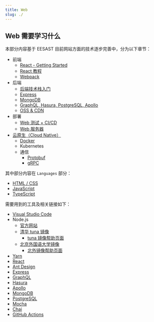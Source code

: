 ```yaml
---
title: Web
slug: ./
---
```


## Web 需要学习什么

本部分内容基于 EESAST 目前网站方面的技术逐步完善中，分为以下章节：

- 前端
  - [React - Getting Started](frontend/react_practical.md)
  - [React 教程](frontend/react_detailed.mdx)
  - [Webpack](frontend/webpack.md)
- 后端
  - [后端技术栈入门](backend/backend.mdx)
  - [Express](backend/express.mdx)
  - [MongoDB](backend/MongoDB.mdx)
  - [GraphQL, Hasura, PostgreSQL, Apollo](backend/graphql.mdx)
  - [OSS & CDN](backend/OSS_CDN.mdx)
- 部署
  - [Web 测试 + CI/CD](deployment/CI&CD.mdx)
  - [Web 服务器](deployment/nginx.mdx)
- [云原生（Cloud Native）](cloud_native/README.mdx)
  - [Docker](./cloud_native/docker.mdx)
  - Kubernetes
  - 通信
    - [Protobuf](./cloud_native/communication/Protobuf.md)
    - [gRPC](./cloud_native/communication/gRPC.md)

其中部分内容在 `Languages` 部分：

- [HTML / CSS](../languages/HTML&CSS.mdx)
- [JavaScript](../languages/JS&TS/JavaScript.mdx)
- [TypeScript](../languages/JS&TS/TypeScript.mdx)

需要用到的工具及相关链接如下：

- [Visual Studio Code](https://code.visualstudio.com/)
- Node.js
  - [官方网站](https://nodejs.org/en/download/)
  - [清华 tuna 镜像](https://mirrors.tuna.tsinghua.edu.cn/nodejs-release/)
    - [tuna 镜像帮助页面](https://mirrors.tuna.tsinghua.edu.cn/help/nodejs-release/)
  - [北京外国语大学镜像](https://mirrors.bfsu.edu.cn/nodejs-release/)
    - [北外镜像帮助页面](https://mirrors.bfsu.edu.cn/help/nodejs-release/)
- [Yarn](https://yarn.bootcss.com/docs/getting-started/)
- [React](https://react.docschina.org/)
- [Ant Design](https://ant.design/index-cn)
- [Express](https://www.expressjs.com.cn/)
- [GraphQL](https://graphql.org/)
- [Hasura](https://hasura.io/)
- [Apollo](https://www.apollographql.com/)
- [MongoDB](https://www.mongodb.com/)
- [PostgreSQL](https://www.postgresql.org/)
- [Mocha](https://mochajs.org/)
- [Chai](https://www.chaijs.com/)
- [GitHub Actions](https://help.github.com/en/actions)
